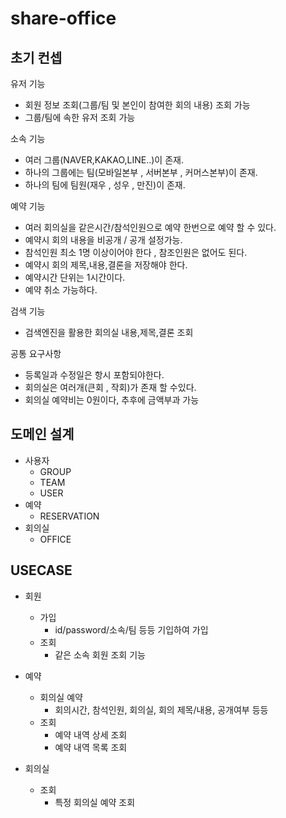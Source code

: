 # share-office

## 초기 컨셉
유저 기능
- 회원 정보 조회(그룹/팀 및 본인이 참여한 회의 내용) 조회 가능
- 그룹/팀에 속한 유저 조회 가능

소속 기능
- 여러 그룹(NAVER,KAKAO,LINE..)이 존재.
- 하나의 그룹에는 팀(모바일본부 , 서버본부 , 커머스본부)이 존재.
- 하나의 팀에 팀원(재우 , 성우 , 만진)이 존재.

예약 기능
- 여러 회의실을 같은시간/참석인원으로 예약 한번으로 예약 할 수 있다.
- 예약시 회의 내용을 비공개 / 공개 설정가능.
- 참석인원 최소 1명 이상이어야 한다 , 참조인원은 없어도 된다.
- 예약시 회의 제목,내용,결론을 저장해야 한다.
- 예약시간 단위는 1시간이다.
- 예약 취소 가능하다.

검색 기능
- 검색엔진을 활용한 회의실 내용,제목,결론 조회 

공통 요구사항
- 등록일과 수정일은 항시 포함되야한다.
- 회의실은 여러개(큰회 , 작회)가 존재 할 수있다.
- 회의실 예약비는 0원이다, 추후에 금액부과 가능

## 도메인 설계
- 사용자
  - GROUP
  - TEAM
  - USER
- 예약
  - RESERVATION
- 회의실
  - OFFICE

## USECASE
- 회원
  - 가입 
    - id/password/소속/팀 등등 기입하여 가입
  - 조회
    - 같은 소속 회원 조회 기능 

- 예약
  - 회의실 예약
    - 회의시간, 참석인원, 회의실, 회의 제목/내용, 공개여부 등등
  - 조회
    - 예약 내역 상세 조회
    - 예약 내역 목록 조회

- 회의실
  - 조회
    - 특정 회의실 예약 조회
